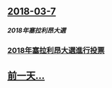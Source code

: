 ## [2018-03-7](/zh/news/2018/03/7/index.md)

##### 2018年塞拉利昂大選
### [2018年塞拉利昂大選進行投票 ](/zh/news/2018/03/7/2018年塞拉利昂大選進行投票.md)
## [前一天...](/zh/news/2018/03/6/index.md)

